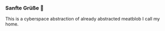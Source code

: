 ### Sanfte Grüße 👋
This is a cyberspace abstraction of already abstracted meatblob I call my home. 


<!--
**HerrFreude/HerrFreude** is a ✨ _special_ ✨ repository because its `README.md` (this file) appears on your GitHub profile.
-->
